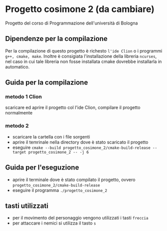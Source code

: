 # Progetto cosimone 2 (da cambiare)
Progetto del corso di Programmazione dell'università di Bologna

## Dipendenze per la compilazione
Per la compilazione di questo progetto è richesto `l'ide Clion` o i programmi `g++, cmake, make`.
Inoltre è consigiata l'installazione della libreria `ncurses`, nel caso in cui tale libreria non fosse 
installata cmake dovrebbe installarla in automatico.

## Guida per la compilazione
### metodo 1 Clion
scaricare ed aprire il progetto col l'ide Clion, compilare il progetto normalmente

### metodo 2
* scaricare la cartella con i file sorgenti
* aprire il temrinale nella directory dove è stato scaricato il progetto
* eseguire `cmake --build progetto_cosimone_2/cmake-build-release --target progetto_cosimone_2 -- -j 6`

## Guida per l'eseguzione
* aprire il terminale dove è stato compilato il progetto, ovvero `progetto_cosimone_2/cmake-build-release`
* eseguire il programma `./progetto_cosimone_2`

## tasti utilizzati
* per il movimento del personaggio vengono utilizzati i tasti `freccia`
* per attaccare i nemici si utilizza il tasto `s`

